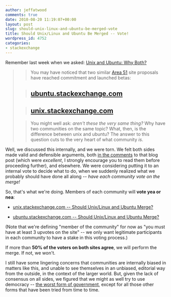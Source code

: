 ```yaml
---
author: jeffatwood
comments: true
date: 2010-08-20 11:19:07+00:00
layout: post
slug: should-unix-linux-and-ubuntu-be-merged-vote
title: Should Unix/Linux and Ubuntu Be Merged -- Vote!
wordpress_id: 4752
categories:
- stackexchange
---
```



Remember last week when we asked: [Unix and Ubuntu: Why Both?](http://blog.stackoverflow.com/2010/08/unix-and-ubuntu-why-both/)





<blockquote>

> 
> You may have noticed that two similar [Area 51](http://area51.stackexchange.com) site proposals have reached commitment and launched betas:
> 
> 

> 
> ## [ubuntu.stackexchange.com](http://ubuntu.stackexchange.com)
> 
> 

> 
> ## [unix.stackexchange.com](http://unix.stackexchange.com)
> 
> 

> 
> You might well ask: _aren't these the very same thing?_ Why have two communities on the same topic? What, then, is the difference between unix and ubuntu? The answer to this question cuts to the very heart of what community _is_.
> 
> 
</blockquote>





Well, we discussed this internally, and we were torn. We felt both sides made valid and defensible arguments, both [in the comments](http://blog.stackoverflow.com/2010/08/unix-and-ubuntu-why-both/#comments) to that blog post (which were _excellent_, I strongly encourage you to read them before proceeding further), and elsewhere. We were considering putting it to an internal vote to decide what to do, when we suddenly realized what we probably should have done all along -- _have each community vote on the merge!_



So, that's what we're doing. Members of each community will **vote yea or nea**:







  * [unix.stackexchange.com -- Should Unix/Linux and Ubuntu Merge?](http://i.stack.imgur.com/EhLcW.png)

  * [ubuntu.stackexchange.com -- Should Unix/Linux and Ubuntu Merge?](http://i.stack.imgur.com/TTOek.png)




(Note that we're defining "member of the community" for now as "you must have at least 3 upvotes on the site" -- we only want legitimate participants in each community to have a stake in this voting process.)



If more than **50% of the voters on both sites agree**, we will perform the merge. If not, we won't.



I still have some lingering concerns that communities are internally biased in matters like this, and unable to see themselves in an unbiased, editorial way from the outside, in the context of the larger world. But, given the lack of consensus on all sides, we figured that we might as well try to use democracy -- [the worst form of government](http://wais.stanford.edu/Democracy/democracy_DemocracyAndChurchill(090503).html), except for all those other forms that have been tried from time to time.

